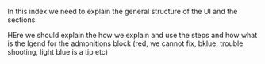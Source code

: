 In this index we need to explain the general structure of the UI and the sections.

HEre we should explain the how we explain and use the steps and how what is the lgend for the admonitions block (red, we cannot fix, bklue, trouble shooting, light blue is a tip etc)